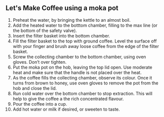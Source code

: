 ## Let's Make Coffee using a moka pot

1. Preheat the water, by bringing the kettle to an almost boil.
2. Add the heated water to the botttom chamber, filling to the max line (or the bottom of the safety valve). 
3. Insert the filter basket into the bottom chamber. 
4. Fill the filter basket to the top with ground coffee. Level the surface off with your finger and brush away loose coffee from the edge of the filter basket. 
5. Screw the collecting chamber to the bottom chamber, using oven gloves. Don’t over tighten. 
6. Put the moka pot on the hob, leaving the top lid open. Use moderate heat and make sure that the handle is not placed over the heat.
7. As the coffee fills the collecting chamber, observe its colour. Once it turns from brown to honey, use oven gloves to remove the pot from the hob and close the lid. 
8. Run cold water over the bottom chamber to stop extraction. This will help to give the coffee a the rich concentrated flavour. 
9. Pour the coffee into a cup. 
10. Add hot water or milk if desired, or sweeten to taste.
